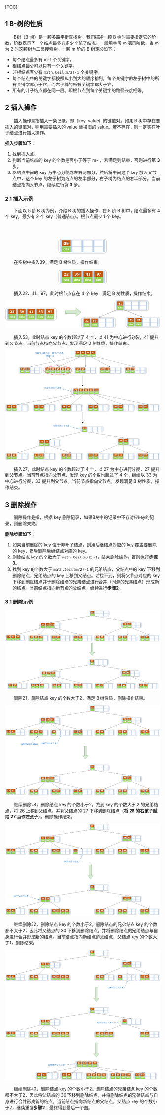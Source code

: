 [TOC]

## 1 B-树的性质
&emsp;&emsp;B树（B-树）是一颗多路平衡查找树。我们描述一颗 B 树时需要指定它的阶数，阶数表示了一个结点最多有多少个孩子结点，一般用字母 m 表示阶数，当 m 为 2 时这颗树为二叉搜索树。一颗 m 阶的 B 树定义如下：
- 每个结点最多有 m-1 个关键字。
- 根结点最少可以只有一个关键字。
- 非根结点至少有 `math.Ceil(m/2)-1` 个关键字。
- 每个结点中的关键字都按照从小到大的顺序排列，每个关键字的左子树中的所有关键字都小于它，而右子树的所有关键字都大于它。
- 所有的叶子结点都在同一层。即根节点到每个关键字的路径长度相等。

## 2 插入操作
&emsp;&emsp;插入操作是指插入一条记录，即（key, value）的键值对。如果 B 树中存在要插入的键值对，则用需要插入的 value 替换旧的 value。若不存在，则一定实在叶子结点进行插入操作。
<br>

**插入步骤如下：**
1. 找到插入点。
1. 判断当前结点的 key 的个数是否小于等于 m-1，若满足则结束，否则进行第 **3** 步。
1. 以结点中间的 key 为中心分裂成左右两部分，然后将中间这个 key 放入父节点中，这个 key 的左子树为结点的左半部分，右子树为结点的右半部分。当前结点指向父节点，继续进行第 **3** 步。

### 2.1 插入示例
&emsp;&emsp;下面以 5 阶 B 树为例，介绍 B 树的插入操作，在 5 阶 B 树中，结点最多有 4 个 key，最少有 2 个 key（普通结点）。根节点最少 1 个 key。

<br>
<br>

<center>

![image](./img/insert_1.png)

</center>

&emsp;&emsp;在空树中插入39，满足 B 树性质，操作结束。
<br>

<center>

![image](./img/insert_2.png)

</center>

&emsp;&emsp;插入22、41、97，此时根节点存在 4 个 key，满足 B 树性质，操作结束。
<br>

<center>

![image](./img/insert_3.png)

</center>

&emsp;&emsp;插入53，此时结点 key 的个数超过了 4 个，以 41 为中心进行分裂，41 提升到父节点。当前节点指向父节点，发现满足 B 树性质，操作结束。
<br>

<center>

![image](./img/insert_4.png)

</center>

&emsp;&emsp;插入27，此时结点 key 的个数超过了 4 个，以 27 为中心进行分裂，27 提升到父节点。当前节点指向父节点，发现 key 的个数也超过了 4 个，继续以 33 为中心进行分裂，33 提升到父节点。当前节点指向父节点，发现满足 B 树性质，操作结束。

## 3 删除操作
&emsp;&emsp;删除操作是指，根据 key 删除记录，如果B树中的记录中不存对应key的记录，则删除失败。
<br>

**删除步骤如下：**
1. 如果当前删除的 key 位于非叶子结点，则用后继结点对应的 key 覆盖要删除的 key，然后删除后继结点对应的 key。
1. 删除结点 key 的个数大于 `math.Ceil(m/2)-1`，结束删除操作，否则执行**步骤3**。
1. 找到 key 的个数大于 `math.Ceil(m/2)-1` 的兄弟结点，父结点中的 key 下移到删除结点，兄弟结点的 key 上移到父结点。若找不到，则将父节点对应的 key 下移到删除结点并于删除结点的兄弟结点进行合并（同源的兄弟结点）形成新的结点。当前结点指向新节点的父结点，继续进行**步骤2**。

### 3.1 删除示例

<center>

![image](./img/delete_1.png)

</center>

&emsp;&emsp;删除21，删除结点 key 的个数大于2，满足 B 树性质，删除操作结束。
<br>

<center>

![image](./img/delete_2.png)

</center>

&emsp;&emsp;继续删除28，删除结点 key 的个数小于2。找到 key 的个数大于 2 的兄弟结点，将 26 上移到父结点，并将父结点的 27 下移到删除结点（**将 26 的右孩子赋给 27 当作左孩子**）。删除操作结束。
<br>

<center>

![image](./img/delete_3.png)

</center>

&emsp;&emsp;继续删除32，删除结点 key 的个数小于2。删除结点的兄弟结点 key 的个数都不大于2，因此将父结点的 30 下移到删除结点，并将删除结点的兄弟结点与自身进行合并形成新的结点。当前结点指向新结点的父结点，父结点 key 的个数大于1，删除结束。
<br>

<center>

![image](./img/delete_4.png)

</center>

&emsp;&emsp;继续删除40，删除结点 key 的个数小于2。删除结点的兄弟结点 key 的个数都不大于2，因此将父结点的 36 下移到删除结点，并将删除结点的兄弟结点与自身进行合并形成新的结点。当前结点指向新结点的父结点，父结点 key 的个数小于2，继续重复**步骤2**，最终得到最后一个图。